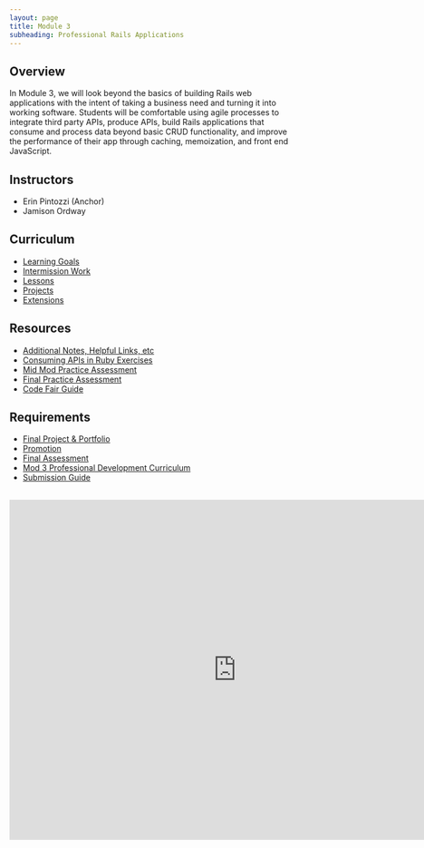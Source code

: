 ```yaml
---
layout: page
title: Module 3
subheading: Professional Rails Applications
---
```


## Overview

In Module 3, we will look beyond the basics of building Rails web applications with the intent of taking a business need and turning it into working software. Students will be comfortable using agile processes to integrate third party APIs, produce APIs, build Rails applications that consume and process data beyond basic CRUD functionality, and improve the performance of their app through caching, memoization, and front end JavaScript.

## Instructors

* Erin Pintozzi (Anchor)
* Jamison Ordway

## Curriculum

* [Learning Goals](./misc/learning_goals)
* [Intermission Work](./misc/intermission_work)
* [Lessons](./lessons)
* [Projects](./projects)
* [Extensions](./extensions)

## Resources

* [Additional Notes, Helpful Links, etc](./notes)
* [Consuming APIs in Ruby Exercises](https://github.com/turingschool-examples/m3_exercises)
* [Mid Mod Practice Assessment](https://github.com/turingschool-examples/parks_finder)
* [Final Practice Assessment](./practice_assessments/practice_assessment)
* [Code Fair Guide](./misc/code_fair_guide)

## Requirements

* [Final Project & Portfolio](./misc/final_project_and_portfolio_guide)
* [Promotion](./misc/promotion)
* [Final Assessment](./misc/final_assessment)
* [Mod 3 Professional Development Curriculum](https://careerdev.turing.io/module_three/)
* [Submission Guide](./misc/submission_guide)

<br>

<iframe src="https://calendar.google.com/calendar/embed?mode=week&src=casimircreative.com_e9k9b6n7bok174ilmqbfdr0sc4@group.calendar.google.com&ctz=America/Denver" style="border-width:0" width="800" height="600" frameborder="0" scrolling="no"></iframe>
